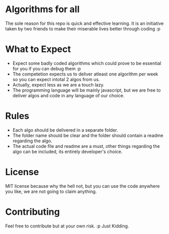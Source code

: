 # Algorithms for all

The sole reason for this repo is quick and effective learning. It is an initiative taken by two friends to make their miserable lives better through coding :p

# What to Expect

- Expect some badly coded algorithms which could prove to be essential for you if you can debug them :p
- The competetion expects us to deliver atleast one algorithm per week so you can expect intotal 2 algos from us.
- Actually, expect less as we are a touch lazy.
- The programming language will be mainly javascript, but we are free to deliver algos and code in any language of our choice.

# Rules

- Each algo should be delivered in a separate folder.
- The folder name should be clear and the folder should contain a readme regarding the algo.
- The actual code file and readme are a must, other things regarding the algo can be included, its entirely developer's choice.

# License

MIT license because why the hell not, but you can use the code anywhere you like, we are not going to claim anything.

# Contributing

Feel free to contribute but at your own risk. :p Just Kidding.
